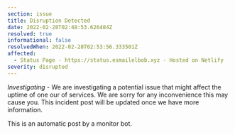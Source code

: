 ```yaml
---
section: issue
title: Disruption Detected
date: 2022-02-28T02:48:53.626484Z
resolved: true
informational: false
resolvedWhen: 2022-02-28T02:53:56.333501Z
affected:
  - Status Page - https://status.esmailelbob.xyz - Hosted on Netlify
severity: disrupted
---
```

*Investigating* - We are investigating a potential issue that might affect the uptime of one our of services. We are sorry for any inconvenience this may cause you. This incident post will be updated once we have more information.

This is an automatic post by a monitor bot.
        